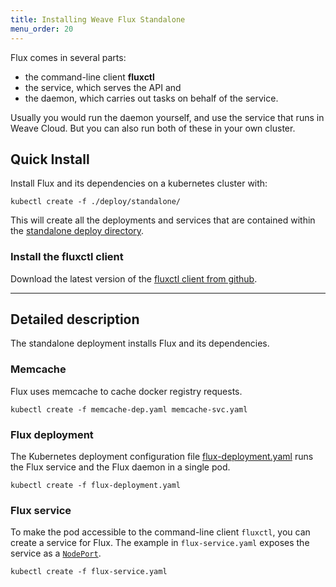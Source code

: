 ```yaml
---
title: Installing Weave Flux Standalone
menu_order: 20
---
```


Flux comes in several parts: 

-   the command-line client **fluxctl**
-   the service, which serves the API and
-   the daemon, which carries out tasks on behalf of the service.

Usually you would run the daemon yourself, and use the service that
runs in Weave Cloud. But you can also run both of these in your own
cluster.

## Quick Install

Install Flux and its dependencies on a kubernetes cluster with:

```
kubectl create -f ./deploy/standalone/
```

This will create all the deployments and services that are contained 
within the [standalone deploy directory](../../deploy/standalone/).

### Install the fluxctl client

Download the latest version of the [fluxctl client from github](https://github.com/ContainerSolutions/flux/releases/latest).

---

## Detailed description

The standalone deployment installs Flux and its dependencies.

### Memcache

Flux uses memcache to cache docker registry requests.

```
kubectl create -f memcache-dep.yaml memcache-svc.yaml
```

### Flux deployment

The Kubernetes deployment configuration file 
[flux-deployment.yaml](../../deploy/standalone/flux-deployment.yaml) 
runs the Flux service and the Flux daemon in a single pod.

```
kubectl create -f flux-deployment.yaml
```

### Flux service

To make the pod accessible to the command-line client `fluxctl`, you
can create a service for Flux. The example in `flux-service.yaml`
exposes the service as a
[`NodePort`](http://kubernetes.io/docs/user-guide/services/#type-nodeport).

```
kubectl create -f flux-service.yaml
```
